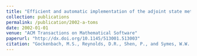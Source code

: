 ```yaml
---
title: "Efficient and automatic implementation of the adjoint state method"
collection: publications
permalink: /publication/2002-a-toms
date: 2002-01-01
venue: "ACM Transactions on Mathematical Software"
paperurl: "http://dx.doi.org/10.1145/513001.513003"
citation: "Gockenbach, M.S., Reynolds, D.R., Shen, P., and Symes, W.W. (2009). &quot;Efficient and automatic implementation of the adjoint state method.&quot; <i>ACM Transactions on Mathematical Software</i>. 28(1):22-44"
---
```


